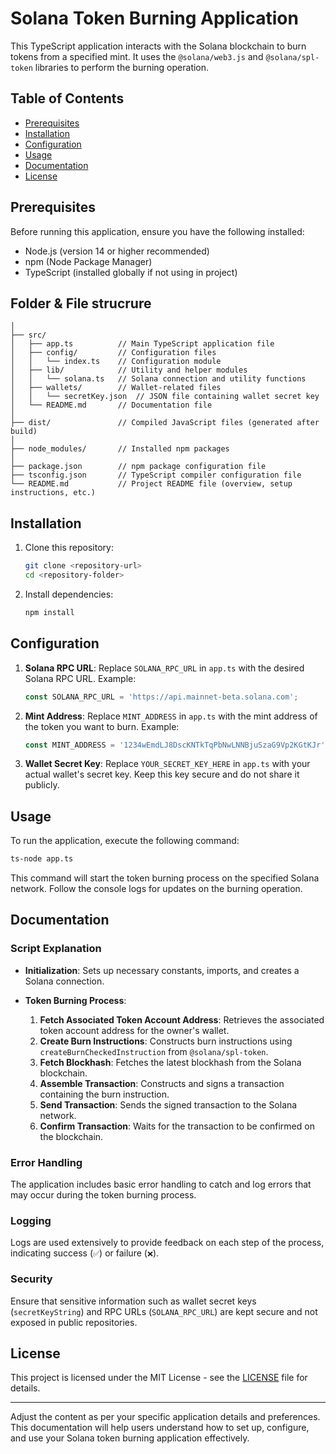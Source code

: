 # Solana Token Burning Application

This TypeScript application interacts with the Solana blockchain to burn tokens from a specified mint. It uses the `@solana/web3.js` and `@solana/spl-token` libraries to perform the burning operation.

## Table of Contents

- [Prerequisites](#prerequisites)
- [Installation](#installation)
- [Configuration](#configuration)
- [Usage](#usage)
- [Documentation](#documentation)
- [License](#license)

## Prerequisites

Before running this application, ensure you have the following installed:

- Node.js (version 14 or higher recommended)
- npm (Node Package Manager)
- TypeScript (installed globally if not using in project)

## Folder & File strucrure

```solana-token-management/
│
├── src/
│   ├── app.ts          // Main TypeScript application file
│   ├── config/         // Configuration files
│   │   └── index.ts    // Configuration module
│   ├── lib/            // Utility and helper modules
│   │   └── solana.ts   // Solana connection and utility functions
│   ├── wallets/        // Wallet-related files
│   │   └── secretKey.json  // JSON file containing wallet secret key
│   └── README.md       // Documentation file
│
├── dist/               // Compiled JavaScript files (generated after build)
│
├── node_modules/       // Installed npm packages
│
├── package.json        // npm package configuration file
├── tsconfig.json       // TypeScript compiler configuration file
└── README.md           // Project README file (overview, setup instructions, etc.)
```

## Installation

1. Clone this repository:

   ```bash
   git clone <repository-url>
   cd <repository-folder>
   ```

2. Install dependencies:

   ```bash
   npm install
   ```

## Configuration

1. **Solana RPC URL**: Replace `SOLANA_RPC_URL` in `app.ts` with the desired Solana RPC URL. Example:

   ```typescript
   const SOLANA_RPC_URL = 'https://api.mainnet-beta.solana.com';
   ```

2. **Mint Address**: Replace `MINT_ADDRESS` in `app.ts` with the mint address of the token you want to burn. Example:

   ```typescript
   const MINT_ADDRESS = '1234wEmdLJ8DscKNTkTqPbNwLNNBjuSzaG9Vp2KGtKJr';
   ```

3. **Wallet Secret Key**: Replace `YOUR_SECRET_KEY_HERE` in `app.ts` with your actual wallet's secret key. Keep this key secure and do not share it publicly.

## Usage

To run the application, execute the following command:

```bash
ts-node app.ts
```

This command will start the token burning process on the specified Solana network. Follow the console logs for updates on the burning operation.

## Documentation

### Script Explanation

- **Initialization**: Sets up necessary constants, imports, and creates a Solana connection.

- **Token Burning Process**:
  1. **Fetch Associated Token Account Address**: Retrieves the associated token account address for the owner's wallet.
  2. **Create Burn Instructions**: Constructs burn instructions using `createBurnCheckedInstruction` from `@solana/spl-token`.
  3. **Fetch Blockhash**: Fetches the latest blockhash from the Solana blockchain.
  4. **Assemble Transaction**: Constructs and signs a transaction containing the burn instruction.
  5. **Send Transaction**: Sends the signed transaction to the Solana network.
  6. **Confirm Transaction**: Waits for the transaction to be confirmed on the blockchain.

### Error Handling

The application includes basic error handling to catch and log errors that may occur during the token burning process.

### Logging

Logs are used extensively to provide feedback on each step of the process, indicating success (`✅`) or failure (`❌`).

### Security

Ensure that sensitive information such as wallet secret keys (`secretKeyString`) and RPC URLs (`SOLANA_RPC_URL`) are kept secure and not exposed in public repositories.

## License

This project is licensed under the MIT License - see the [LICENSE](LICENSE) file for details.

---

Adjust the content as per your specific application details and preferences. This documentation will help users understand how to set up, configure, and use your Solana token burning application effectively.